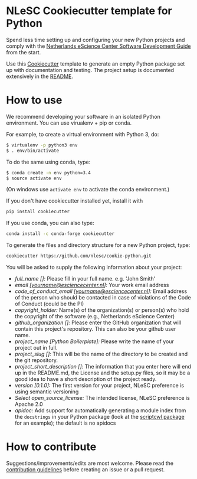 NLeSC Cookiecutter template for Python
======================================

Spend less time setting up and configuring your new Python projects and comply with the
[Netherlands eScience Center Software Development Guide](https://guide.esciencecenter.nl/)
from the start.

Use this [Cookiecutter](https://cookiecutter.readthedocs.io) template to generate
an empty Python package set up with documentation and testing. The project setup
is documented extensively in the [README]({{cookiecutter.project_slug}}/README.md).

How to use
==========
We recommend developing your software in an isolated Python environment. You can
use virualenv + pip or conda.

For example, to create a virtual environment with Python 3, do:
```bash
$ virtualenv -p python3 env
$ . env/bin/activate
```

To do the same using conda, type:
```bash
$ conda create -n env python=3.4
$ source activate env
```

(On windows use `activate env` to activate the conda environment.)

If you don't have cookiecutter installed yet, install it with
```bash
pip install cookiecutter
```

If you use conda, you can also type:
```bash
conda install -c conda-forge cookiecutter
```

To generate the files and directory structure for a new Python project, type:
```bash
cookiecutter https://github.com/nlesc/cookie-python.git
```

You will be asked to supply the following information about your project:

* *full_name []:* Please fill in your full name. e.g. 'John Smith'
* *email [yourname@esciencecenter.nl]:* Your work email address
* *code_of_conduct_email [yourname@esciencecenter.nl]:* Email address of the person who should be contacted in case of violations of the Code of Conduct (could be the PI)
* *copyright_holder:* Name(s) of the organization(s) or person(s) who hold the copyright of the software (e.g., Netherlands eScience Center)
* *github_organization []:* Please enter the GitHub organization that will contain this project's repository. This can also be your github user name.
* *project_name [Python Boilerplate]:* Please write the name of your project out in full.
* *project_slug []:* This will be the name of the directory to be created and the git repository.
* *project_short_description []:* The information that you enter here will end up in the README.md, the License and the setup.py files, so it may be a good idea to have a short description of the project ready.
* *version [0.1.0]:* The first version for your project, NLeSC preference is using semantic versioning
* *Select open_source_license:* The intended license, NLeSC preference is Apache 2.0
* *apidoc:* Add support for automatically generating a module index from the `docstrings` in your Python package (look at the [scriptcwl package](http://scriptcwl.readthedocs.io/en/latest/apidocs/scriptcwl.html) for an example); the default is no apidocs

How to contribute
=================
Suggestions/improvements/edits are most welcome. Please read the [contribution guidelines](CONTRIBUTING.md) before creating an issue or a pull request.
